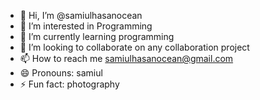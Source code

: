 - 👋 Hi, I’m @samiulhasanocean
- 👀 I’m interested in Programming
- 🌱 I’m currently learning programming
- 💞️ I’m looking to collaborate on any collaboration project
- 📫 How to reach me samiulhasanocean@gmail.com
- 😄 Pronouns: samiul
- ⚡ Fun fact: photography

<!---
samiulhasanocean/samiulhasanocean is a ✨ special ✨ repository because its `README.md` (this file) appears on your GitHub profile.
You can click the Preview link to take a look at your changes.
--->
